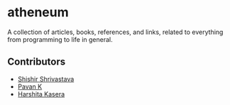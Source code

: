 # atheneum
A collection of articles, books, references, and links, related to everything from programming to life in general.


## Contributors

* [Shishir Shrivastava](https://github.com/shishir-srivastava)
* [Pavan K](https://github.com/pavan-fk)
* [Harshita Kasera](https://github.com/hkasera)
